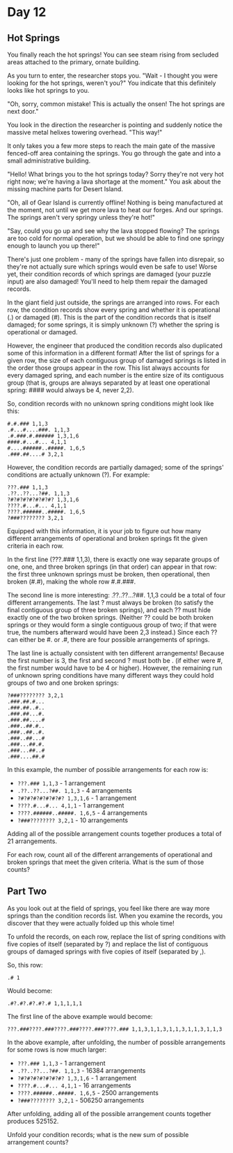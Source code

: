 # Day 12

## Hot Springs

You finally reach the hot springs! You can see steam rising from secluded areas attached to the primary, ornate 
building.

As you turn to enter, the researcher stops you. "Wait - I thought you were looking for the hot springs, weren't you?" 
You indicate that this definitely looks like hot springs to you.

"Oh, sorry, common mistake! This is actually the onsen! The hot springs are next door."

You look in the direction the researcher is pointing and suddenly notice the massive metal helixes towering overhead.
"This way!"

It only takes you a few more steps to reach the main gate of the massive fenced-off area containing the springs. You go 
through the gate and into a small administrative building.

"Hello! What brings you to the hot springs today? Sorry they're not very hot right now; we're having a lava shortage at 
the moment." You ask about the missing machine parts for Desert Island.

"Oh, all of Gear Island is currently offline! Nothing is being manufactured at the moment, not until we get more lava to
heat our forges. And our springs. The springs aren't very springy unless they're hot!"

"Say, could you go up and see why the lava stopped flowing? The springs are too cold for normal operation, but we should 
be able to find one springy enough to launch you up there!"

There's just one problem - many of the springs have fallen into disrepair, so they're not actually sure which springs
would even be safe to use! Worse yet, their condition records of which springs are damaged (your puzzle input) are also 
damaged! You'll need to help them repair the damaged records.

In the giant field just outside, the springs are arranged into rows. For each row, the condition records show every 
spring and whether it is operational (.) or damaged (#). This is the part of the condition records that is itself 
damaged; for some springs, it is simply unknown (?) whether the spring is operational or damaged.

However, the engineer that produced the condition records also duplicated some of this information in a different 
format! After the list of springs for a given row, the size of each contiguous group of damaged springs is listed in the 
order those groups appear in the row. This list always accounts for every damaged spring, and each number is the entire 
size of its contiguous group (that is, groups are always separated by at least one operational spring: #### would always 
be 4, never 2,2).

So, condition records with no unknown spring conditions might look like this:

```
#.#.### 1,1,3
.#...#....###. 1,1,3
.#.###.#.###### 1,3,1,6
####.#...#... 4,1,1
#....######..#####. 1,6,5
.###.##....# 3,2,1
```

However, the condition records are partially damaged; some of the springs' conditions are actually unknown (?). For 
example:

```
???.### 1,1,3
.??..??...?##. 1,1,3
?#?#?#?#?#?#?#? 1,3,1,6
????.#...#... 4,1,1
????.######..#####. 1,6,5
?###???????? 3,2,1
```

Equipped with this information, it is your job to figure out how many different arrangements of operational and broken 
springs fit the given criteria in each row.

In the first line (???.### 1,1,3), there is exactly one way separate groups of one, one, and three broken springs (in 
that order) can appear in that row: the first three unknown springs must be broken, then operational, then broken (#.#),
making the whole row #.#.###.

The second line is more interesting: .??..??...?##. 1,1,3 could be a total of four different arrangements. The last ? 
must always be broken (to satisfy the final contiguous group of three broken springs), and each ?? must hide exactly one
of the two broken springs. (Neither ?? could be both broken springs or they would form a single contiguous group of two;
if that were true, the numbers afterward would have been 2,3 instead.) Since each ?? can either be #. or .#, there are 
four possible arrangements of springs.

The last line is actually consistent with ten different arrangements! Because the first number is 3, the first and 
second ? must both be . (if either were #, the first number would have to be 4 or higher). However, the remaining run of 
unknown spring conditions have many different ways they could hold groups of two and one broken springs:

```
?###???????? 3,2,1
.###.##.#...
.###.##..#..
.###.##...#.
.###.##....#
.###..##.#..
.###..##..#.
.###..##...#
.###...##.#.
.###...##..#
.###....##.#
```

In this example, the number of possible arrangements for each row is:

- `???.### 1,1,3` - 1 arrangement
- `.??..??...?##. 1,1,3` - 4 arrangements
- `?#?#?#?#?#?#?#? 1,3,1,6` - 1 arrangement
- `????.#...#... 4,1,1` - 1 arrangement
- `????.######..#####. 1,6,5` - 4 arrangements
- `?###???????? 3,2,1` - 10 arrangements

Adding all of the possible arrangement counts together produces a total of 21 arrangements.

For each row, count all of the different arrangements of operational and broken springs that meet the given criteria. 
What is the sum of those counts?

## Part Two

As you look out at the field of springs, you feel like there are way more springs than the condition records list. When 
you examine the records, you discover that they were actually folded up this whole time!

To unfold the records, on each row, replace the list of spring conditions with five copies of itself (separated by ?) 
and replace the list of contiguous groups of damaged springs with five copies of itself (separated by ,).

So, this row:

```
.# 1
```

Would become:

```
.#?.#?.#?.#?.# 1,1,1,1,1
```

The first line of the above example would become:

```
???.###????.###????.###????.###????.### 1,1,3,1,1,3,1,1,3,1,1,3,1,1,3
```

In the above example, after unfolding, the number of possible arrangements for some rows is now much larger:

- `???.### 1,1,3` - 1 arrangement
- `.??..??...?##. 1,1,3` - 16384 arrangements
- `?#?#?#?#?#?#?#? 1,3,1,6` - 1 arrangement
- `????.#...#... 4,1,1` - 16 arrangements
- `????.######..#####. 1,6,5` - 2500 arrangements
- `?###???????? 3,2,1` - 506250 arrangements

After unfolding, adding all of the possible arrangement counts together produces 525152.

Unfold your condition records; what is the new sum of possible arrangement counts?